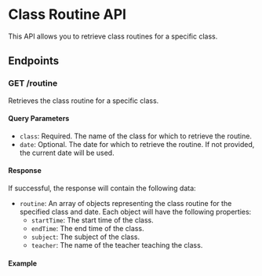 # Class Routine API

This API allows you to retrieve class routines for a specific class.

## Endpoints

### GET /routine

Retrieves the class routine for a specific class.

#### Query Parameters

- `class`: Required. The name of the class for which to retrieve the routine.
- `date`: Optional. The date for which to retrieve the routine. If not provided, the current date will be used.

#### Response

If successful, the response will contain the following data:

- `routine`: An array of objects representing the class routine for the specified class and date. Each object will have the following properties:
  - `startTime`: The start time of the class.
  - `endTime`: The end time of the class.
  - `subject`: The subject of the class.
  - `teacher`: The name of the teacher teaching the class.

#### Example


